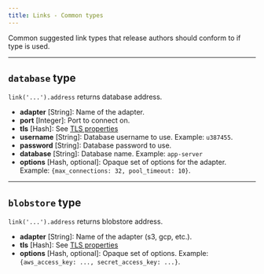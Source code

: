 ```yaml
---
title: Links - Common types
---
```


Common suggested link types that release authors should conform to if type is used.

---
## `database` type <a id="database"></a>

`link('...').address` returns database address.

* **adapter** [String]: Name of the adapter.
* **port** [Integer]: Port to connect on.
* **tls** [Hash]: See [TLS properties](props-common.md#tls)
* **username** [String]: Database username to use. Example: `u387455`.
* **password** [String]: Database password to use.
* **database** [String]: Database name. Example: `app-server`
* **options** [Hash, optional]: Opaque set of options for the adapter. Example: `{max_connections: 32, pool_timeout: 10}`.

---
## `blobstore` type <a id="blobstore"></a>

`link('...').address` returns blobstore address.

* **adapter** [String]: Name of the adapter (s3, gcp, etc.).
* **tls** [Hash]: See [TLS properties](props-common.md#tls)
* **options** [Hash, optional]: Opaque set of options. Example: `{aws_access_key: ..., secret_access_key: ...}`.
